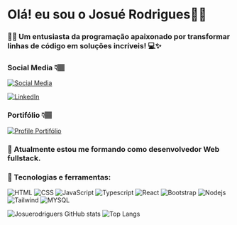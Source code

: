 

# Olá! eu sou o Josué Rodrigues👋🏽

### 👋🏽 Um entusiasta da programação apaixonado por transformar linhas de código em soluções incríveis! 💻✨



### Social Media 👇🏽

  [![Social Media]( 
    https://img.shields.io/badge/LinkedIn-0077B5?style=for-the-badge&logo=linkedin&logoColor=white
)](https://www.linkedin.com/in/josuerodriguers/)

<a href="https://www.linkedin.com/in/josuerodriguers/" target="_blank">
  <img src="https://img.shields.io/badge/LinkedIn-0077B5?style=for-the-badge&logo=linkedin&logoColor=white" alt="LinkedIn">
</a>




### Portifólio 👇🏽
[![Profile Portifólio](
    https://img.shields.io/badge/Profile%20Visitors-172B4D?style=for-the-badge&logo=Opsgenie&logoColor=white
)](https://josuerodriguers-github-io.vercel.app/)



### 🌱 Atualmente estou me formando como desenvolvedor Web fullstack.


### 👯 Tecnologias e ferramentas:


  ![HTML]( 
    https://img.shields.io/badge/HTML5-E34F26?style=for-the-badge&logo=html5&logoColor=white
)
  ![CSS]( 
    https://img.shields.io/badge/CSS3-1572B6?style=for-the-badge&logo=css3&logoColor=white
)
![JavaScript]( 
    https://img.shields.io/badge/JavaScript-F7DF1E?style=for-the-badge&logo=javascript&logoColor=black
)
![Typescript]( 
    https://img.shields.io/badge/TypeScript-007ACC?style=for-the-badge&logo=typescript&logoColor=white
)
![React]( 
    https://img.shields.io/badge/React-20232A?style=for-the-badge&logo=react&logoColor=61DAFB
)
![Bootstrap]( 
    https://img.shields.io/badge/Bootstrap-563D7C?style=for-the-badge&logo=bootstrap&logoColor=white
)
![Nodejs]( 
    https://img.shields.io/badge/Node.js-43853D?style=for-the-badge&logo=node.js&logoColor=white
)
![Tailwind]( 
    https://img.shields.io/badge/Tailwind_CSS-38B2AC?style=for-the-badge&logo=tailwind-css&logoColor=white
)
![MYSQL]( 
    https://img.shields.io/badge/MySQL-00000F?style=for-the-badge&logo=mysql&logoColor=white
)

![Josuerodriguers GitHub stats](https://github-readme-stats.vercel.app/api?username=josuerodriguers&show_icons=true&theme=transparent)
![Top Langs](https://github-readme-stats.vercel.app/api/top-langs/?username=josuerodriguers&show_icons=true&theme=transparent)
